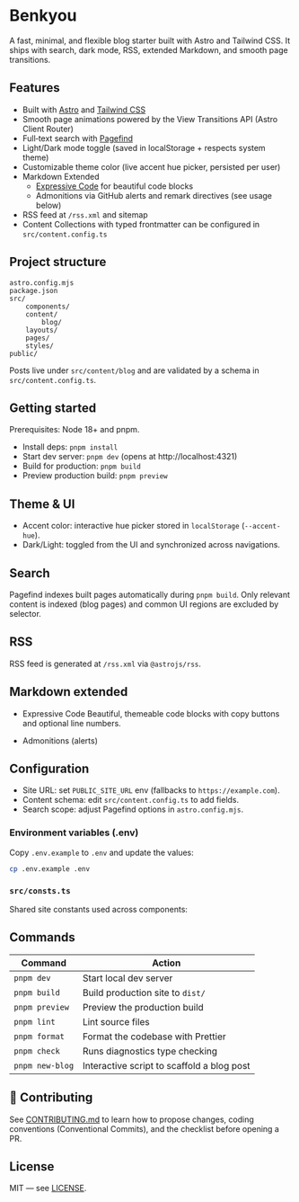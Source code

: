 # Benkyou

A fast, minimal, and flexible blog starter built with Astro and Tailwind CSS. It ships with search, dark mode, RSS, extended Markdown, and smooth page transitions.

## Features

- Built with [Astro](https://astro.build) and [Tailwind CSS](https://tailwindcss.com)
- Smooth page animations powered by the View Transitions API (Astro Client Router)
- Full‑text search with [Pagefind](https://pagefind.app)
- Light/Dark mode toggle (saved in localStorage + respects system theme)
- Customizable theme color (live accent hue picker, persisted per user)
- Markdown Extended
  - [Expressive Code](https://expressive-code.com) for beautiful code blocks
  - Admonitions via GitHub alerts and remark directives (see usage below)
- RSS feed at `/rss.xml` and sitemap
- Content Collections with typed frontmatter can be configured in `src/content.config.ts`

## Project structure

```
astro.config.mjs
package.json
src/
	components/
	content/
		blog/
	layouts/
	pages/
	styles/
public/
```

Posts live under `src/content/blog` and are validated by a schema in `src/content.config.ts`.

## Getting started

Prerequisites: Node 18+ and pnpm.

- Install deps: `pnpm install`
- Start dev server: `pnpm dev` (opens at http://localhost:4321)
- Build for production: `pnpm build`
- Preview production build: `pnpm preview`

## Theme & UI

- Accent color: interactive hue picker stored in `localStorage` (`--accent-hue`).
- Dark/Light: toggled from the UI and synchronized across navigations.

## Search

Pagefind indexes built pages automatically during `pnpm build`. Only relevant content is indexed (blog pages) and common UI regions are excluded by selector.

## RSS

RSS feed is generated at `/rss.xml` via `@astrojs/rss`.

## Markdown extended

- Expressive Code
  Beautiful, themeable code blocks with copy buttons and optional line numbers.

- Admonitions (alerts)

## Configuration

- Site URL: set `PUBLIC_SITE_URL` env (fallbacks to `https://example.com`).
- Content schema: edit `src/content.config.ts` to add fields.
- Search scope: adjust Pagefind options in `astro.config.mjs`.

### Environment variables (.env)

Copy `.env.example` to `.env` and update the values:

```bash
cp .env.example .env
```

### `src/consts.ts`

Shared site constants used across components:

## Commands

| Command         | Action                                     |
| --------------- | ------------------------------------------ |
| `pnpm dev`      | Start local dev server                     |
| `pnpm build`    | Build production site to `dist/`           |
| `pnpm preview`  | Preview the production build               |
| `pnpm lint`     | Lint source files                          |
| `pnpm format`   | Format the codebase with Prettier          |
| `pnpm check`    | Runs diagnostics type checking             |
| `pnpm new-blog` | Interactive script to scaffold a blog post |

## 🤝 Contributing

See [CONTRIBUTING.md](./CONTRIBUTING.md) to learn how to propose changes, coding conventions (Conventional Commits), and the checklist before opening a PR.

## License

MIT — see [LICENSE](./LICENSE).
